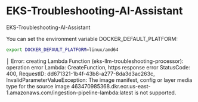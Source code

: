 # EKS-Troubleshooting-AI-Assistant
EKS-Troubleshooting-AI-Assistant



You can set the environment variable DOCKER_DEFAULT_PLATFORM:
```bash
export DOCKER_DEFAULT_PLATFORM=linux/amd64
```


│ Error: creating Lambda Function (eks-llm-troubleshooting-processor): operation error Lambda: CreateFunction, https response error StatusCode: 400, RequestID: dd671321-1b4f-43b8-a277-8da3d3ac263c, InvalidParameterValueException: The image manifest, config or layer media type for the source image 463470985368.dkr.ecr.us-east-1.amazonaws.com/ingestion-pipeline-lambda:latest is not supported.



